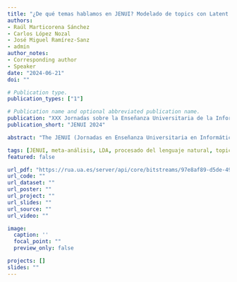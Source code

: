 ```yaml
---
title: "¿De qué temas hablamos en JENUI? Modelado de topics con Latent Dirichlet Allocation (LDA)"
authors:
- Raúl Marticorena Sánchez
- Carlos López Nozal
- José Miguel Ramírez-Sanz
- admin
author_notes: 
- Corresponding author
- Speaker
date: "2024-06-21"
doi: ""

# Publication type.
publication_types: ["1"]

# Publication name and optional abbreviated publication name.
publication: "XXX Jornadas sobre la Enseñanza Universitaria de la Informática"
publication_short: "JENUI 2024"

abstract: "The JENUI (Jornadas en Enseñanza Universitaria en Informática) have been held for three decades, from 1994 to the present day. During this period, the subject matter has evolved, changing the scope and topic of the papers, depending on the progress of computer science and its teaching at university level. The unsupervised text-based learning technique, known as the topic model, improves the understanding of large amounts of textual data by grouping documents into topics. This paper applies this technique by processing the complete proceedings of JENUI with its 1745 documents. Starting from the extraction of text from titles and abstracts, the Latent Dirichlet Allocation (LDA) algorithm is applied, estimating the optimal number of topics. The work constructs a topic classifier with the JENUI articles. In addition, it analyses the distribution of topics and the probabilities of the terms of each topic together with the topic evolution of the papers over time. From a more objective and scientific perspective, it is concluded that there is a thematic evolution over the 27 editions with JENUI proceedings."

tags: [JENUI, meta-análisis, LDA, procesado del lenguaje natural, topic model]
featured: false

url_pdf: "https://rua.ua.es/server/api/core/bitstreams/97e8af89-d5de-4954-8352-b60ef9e8d25f/content"
url_code: ""
url_dataset: ""
url_poster: ""
url_project: ""
url_slides: ""
url_source: ""
url_video: ""

image:
  caption: ''
  focal_point: ""
  preview_only: false

projects: []
slides: ""
---
```


